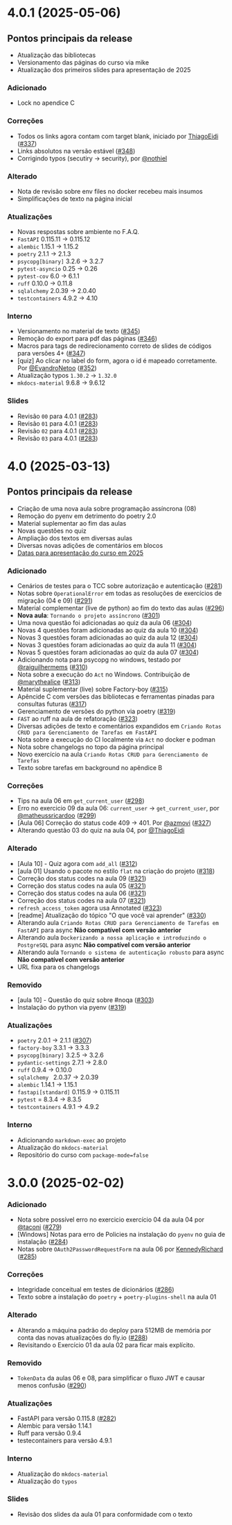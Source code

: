 # 4.0.1 (2025-05-06)

## Pontos principais da release

- Atualização das bibliotecas
- Versionamento das páginas do curso via mike
- Atualização dos primeiros slides para apresentação de 2025

### Adicionado

- Lock no apendice C

### Correções

- Todos os links agora contam com target blank, iniciado por [ThiagoEidi](https://github.com/ThiagoEidi) ([#337](https://github.com/dunossauro/fastapi-do-zero/issues/337))
- Links absolutos na versão estável ([#348](https://github.com/dunossauro/fastapi-do-zero/issues/348))
- Corrigindo typos (secutiry -> security), por [@nothiel](https://github.com/nothiel)

### Alterado

- Nota de revisão sobre env files no docker recebeu mais insumos
- Simplificações de texto na página inicial

### Atualizações

- Novas respostas sobre ambiente no F.A.Q.
- `FastAPI` 0.115.11 -> 0.115.12
- `alembic` 1.15.1 -> 1.15.2
- `poetry` 2.1.1 -> 2.1.3
- `psycopg[binary]` 3.2.6 -> 3.2.7
- `pytest-asyncio` 0.25 -> 0.26
- `pytest-cov` 6.0 -> 6.1.1
- `ruff` 0.10.0 -> 0.11.8
- `sqlalchemy` 2.0.39 -> 2.0.40
- `testcontainers` 4.9.2 -> 4.10

### Interno

- Versionamento no material de texto ([#345](https://github.com/dunossauro/fastapi-do-zero/issues/345))
- Remoção do export para pdf das páginas ([#346](https://github.com/dunossauro/fastapi-do-zero/issues/346))
- Macros para tags de redirecionamento correto de slides de códigos para versões 4+ ([#347](https://github.com/dunossauro/fastapi-do-zero/issues/347))
- [quiz] Ao clicar no label do form, agora o id é mapeado corretamente. Por [@EvandroNetoo](https://github.com/EvandroNetoo) ([#352](https://github.com/dunossauro/fastapi-do-zero/issues/352))
- Atualização typos `1.30.2` -> `1.32.0`
- `mkdocs-material` 9.6.8 -> 9.6.12

### Slides

- Revisão `00` para 4.0.1 ([#283](https://github.com/dunossauro/fastapi-do-zero/issues/283))
- Revisão `01` para 4.0.1 ([#283](https://github.com/dunossauro/fastapi-do-zero/issues/283))
- Revisão `02` para 4.0.1 ([#283](https://github.com/dunossauro/fastapi-do-zero/issues/283))
- Revisão `03` para 4.0.1 ([#283](https://github.com/dunossauro/fastapi-do-zero/issues/283))


# 4.0 (2025-03-13)

## Pontos principais da release

- Criação de uma nova aula sobre programação assíncrona (08)
- Remoção do pyenv em detrimento do poetry 2.0
- Material suplementar ao fim das aulas
- Novas questões no quiz
- Ampliação dos textos em diversas aulas
- Diversas novas adições de comentários em blocos
- [Datas para apresentação do curso em 2025](aulas/2025.md)


### Adicionado

- Cenários de testes para o TCC sobre autorização e autenticação ([#281](https://github.com/dunossauro/fastapi-do-zero/issues/281))
- Notas sobre `OperationalError` em todas as resoluções de exercícios de migração (04 e 09) ([#291](https://github.com/dunossauro/fastapi-do-zero/issues/291))
- Material complementar (live de python) ao fim do texto das aulas ([#296](https://github.com/dunossauro/fastapi-do-zero/issues/296))
- **Nova aula**: `Tornando o projeto assíncrono` ([#301](https://github.com/dunossauro/fastapi-do-zero/issues/301))
- Uma nova questão foi adicionadas ao quiz da aula 06 ([#304](https://github.com/dunossauro/fastapi-do-zero/issues/304))
- Novas 4 questões foram adicionadas ao quiz da aula 10 ([#304](https://github.com/dunossauro/fastapi-do-zero/issues/304))
- Novas 3 questões foram adicionadas ao quiz da aula 12 ([#304](https://github.com/dunossauro/fastapi-do-zero/issues/304))
- Novas 3 questões foram adicionadas ao quiz da aula 11 ([#304](https://github.com/dunossauro/fastapi-do-zero/issues/304))
- Novas 5 questões foram adicionadas ao quiz da aula 07 ([#304](https://github.com/dunossauro/fastapi-do-zero/issues/304))
- Adicionando nota para psycopg no windows, testado por [@raiguilhermems](https://github.com/raiguilhermems) ([#310](https://github.com/dunossauro/fastapi-do-zero/issues/310))
- Nota sobre a execução do `Act` no Windows. Contribuição de [@marythealice](https://github.com/marythealice) ([#313](https://github.com/dunossauro/fastapi-do-zero/issues/313))
- Material suplementar (live) sobre Factory-boy ([#315](https://github.com/dunossauro/fastapi-do-zero/issues/315))
- Apêncide C com versões das bibliotecas e ferramentas pinadas para consultas futuras ([#317](https://github.com/dunossauro/fastapi-do-zero/issues/317))
- Gerenciamento de versões do python via poetry ([#319](https://github.com/dunossauro/fastapi-do-zero/issues/319))
- `FAST` ao ruff na aula de refatoração ([#323](https://github.com/dunossauro/fastapi-do-zero/issues/323))
- Diversas adições de texto e comentários expandidos em `Criando Rotas CRUD para Gerenciamento de Tarefas em FastAPI`
- Nota sobre a execução do CI localmente via `Act` no docker e podman
- Nota sobre changelogs no topo da página principal
- Novo exercício na aula `Criando Rotas CRUD para Gerenciamento de Tarefas`
- Texto sobre tarefas em background no apêndice B

### Correções

- Tips na aula 06 em `get_current_user` ([#298](https://github.com/dunossauro/fastapi-do-zero/issues/298))
- Erro no exercicio 09 da aula 06: `current_user` -> `get_current_user`, por [@matheussricardoo](https://github.com/matheussricardoo) ([#299](https://github.com/dunossauro/fastapi-do-zero/issues/299))
- [Aula 06] Correção do status code 409 -> 401. Por [@azmovi](https://github.com/azmovi) ([#327](https://github.com/dunossauro/fastapi-do-zero/issues/327))
- Alterando questão 03 do quiz na aula 04, por [@ThiagoEidi](https://github.com/ThiagoEidi)

### Alterado

- [Aula 10] - Quiz agora com `add_all` ([#312](https://github.com/dunossauro/fastapi-do-zero/issues/312))
- [aula 01] Usando o pacote no estilo `flat` na criação do projeto ([#318](https://github.com/dunossauro/fastapi-do-zero/issues/318))
- Correção dos status codes na aula 09 ([#321](https://github.com/dunossauro/fastapi-do-zero/issues/321))
- Correção dos status codes na aula 05 ([#321](https://github.com/dunossauro/fastapi-do-zero/issues/321))
- Correção dos status codes na aula 06 ([#321](https://github.com/dunossauro/fastapi-do-zero/issues/321))
- Correção dos status codes na aula 07 ([#321](https://github.com/dunossauro/fastapi-do-zero/issues/321))
- `refresh_access_token` agora usa Annotated ([#323](https://github.com/dunossauro/fastapi-do-zero/issues/323))
- [readme] Atualização do tópico "O que você vai aprender" ([#330](https://github.com/dunossauro/fastapi-do-zero/issues/330))
- Alterando aula `Criando Rotas CRUD para Gerenciamento de Tarefas em FastAPI` para async **Não compatível com versão anterior**
- Alterando aula `Dockerizando a nossa aplicação e introduzindo o PostgreSQL` para async **Não compatível com versão anterior**
- Alterando aula `Tornando o sistema de autenticação robusto` para async **Não compatível com versão anterior**
- URL fixa para os changelogs

### Removido

- [aula 10] - Questão do quiz sobre #noqa ([#303](https://github.com/dunossauro/fastapi-do-zero/issues/303))
- Instalação do python via pyenv ([#319](https://github.com/dunossauro/fastapi-do-zero/issues/319))

### Atualizações

- `poetry` 2.0.1 -> 2.1.1 ([#307](https://github.com/dunossauro/fastapi-do-zero/issues/307))
- `factory-boy` 3.3.1 -> 3.3.3
- `psycopg[binary]` 3.2.5 -> 3.2.6
- `pydantic-settings` 2.7.1 -> 2.8.0
- `ruff` 0.9.4 -> 0.10.0
- `sqlalchemy ` 2.0.37 -> 2.0.39
- `alembic` 1.14.1 -> 1.15.1
- `fastapi[standard]` 0.115.9 -> 0.115.11
- `pytest` = 8.3.4 -> 8.3.5
- `testcontainers` 4.9.1 -> 4.9.2

### Interno

- Adicionando `markdown-exec` ao projeto
- Atualização do `mkdocs-material`
- Repositório do curso com `package-mode=false`


# 3.0.0 (2025-02-02)

### Adicionado

- Nota sobre possível erro no exercicio exercício 04 da aula 04 por [@taconi](https://github.com/taconi) ([#279](https://github.com/dunossauro/fastapi-do-zero/issues/279))
- [Windows] Notas para erro de Policies na instalação do `pyenv` no guia de instalação ([#284](https://github.com/dunossauro/fastapi-do-zero/issues/284))
- Notas sobre `OAuth2PasswordRequestForm` na aula 06 por [KennedyRichard](https://github.com/KennedyRichard) ([#285](https://github.com/dunossauro/fastapi-do-zero/issues/285))

### Correções

- Integridade conceitual em testes de dicionários ([#286](https://github.com/dunossauro/fastapi-do-zero/issues/286))
- Texto sobre a instalação do `poetry` + `poetry-plugins-shell` na aula 01

### Alterado

- Alterando a máquina padrão do deploy para 512MB de memória por conta das novas atualizações do fly.io ([#288](https://github.com/dunossauro/fastapi-do-zero/issues/288))
- Revisitando o Exercício 01 da aula 02 para ficar mais explícito.

### Removido

- `TokenData` da aulas 06 e 08, para simplificar o fluxo JWT e causar menos confusão ([#290](https://github.com/dunossauro/fastapi-do-zero/issues/290))

### Atualizações

- FastAPI para versão 0.115.8 ([#282](https://github.com/dunossauro/fastapi-do-zero/issues/282))
- Alembic para versão 1.14.1
- Ruff para versão 0.9.4
- testecontainers para versão 4.9.1

### Interno

- Atualização do `mkdocs-material`
- Atualização do `typos`

### Slides

- Revisão dos slides da aula 01 para conformidade com o texto
